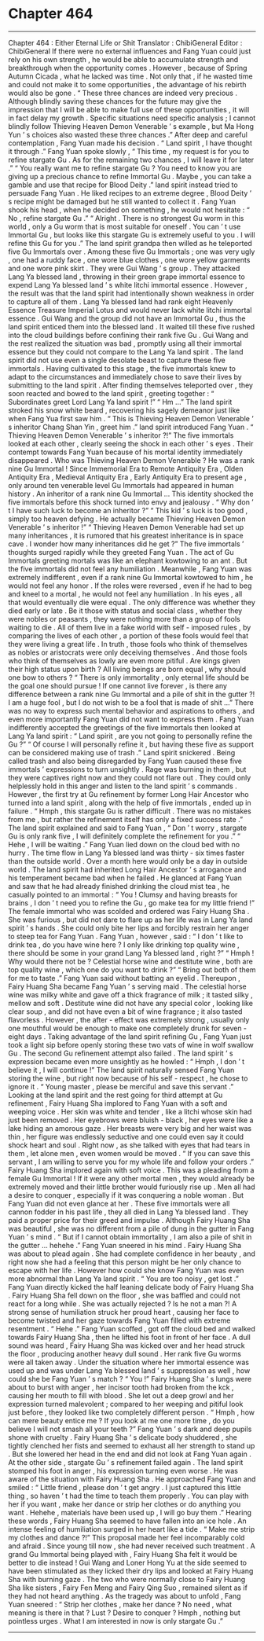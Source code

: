 
# Chapter 464


---

Chapter 464 : Either Eternal Life or Shit
Translator : ChibiGeneral Editor : ChibiGeneral
If there were no external influences and Fang Yuan could just rely on his own strength , he would be able to accumulate strength and breakthrough when the opportunity comes .
However , because of Spring Autumn Cicada , what he lacked was time . Not only that , if he wasted time and could not make it to some opportunities , the advantage of his rebirth would also be gone .
“ These three chances are indeed very precious . Although blindly saving these chances for the future may give the impression that I will be able to make full use of these opportunities , it will in fact delay my growth . Specific situations need specific analysis ; I cannot blindly follow Thieving Heaven Demon Venerable ’ s example , but Ma Hong Yun ’ s choices also wasted these three chances .”
After deep and careful contemplation , Fang Yuan made his decision .
“ Land spirit , I have thought it through .” Fang Yuan spoke slowly , “ This time , my request is for you to refine stargate Gu . As for the remaining two chances , I will leave it for later .”
“ You really want me to refine stargate Gu ? You need to know you are giving up a precious chance to refine Immortal Gu . Maybe , you can take a gamble and use that recipe for Blood Deity .” land spirit instead tried to persuade Fang Yuan .
He liked recipes to an extreme degree , Blood Deity ’ s recipe might be damaged but he still wanted to collect it .
Fang Yuan shook his head , when he decided on something , he would not hesitate : “ No , refine stargate Gu .”
“ Alright . There is no strongest Gu worm in this world , only a Gu worm that is most suitable for oneself . You can ’ t use Immortal Gu , but looks like this stargate Gu is extremely useful to you . I will refine this Gu for you .”
The land spirit grandpa then willed as he teleported five Gu Immortals over .
Among these five Gu Immortals ; one was very ugly , one had a ruddy face , one wore blue clothes , one wore yellow garments and one wore pink skirt . They were Gui Wang ’ s group .
They attacked Lang Ya blessed land , throwing in their green grape immortal essence to expend Lang Ya blessed land ’ s white litchi immortal essence .
However , the result was that the land spirit had intentionally shown weakness in order to capture all of them .
Lang Ya blessed land had rank eight Heavenly Essence Treasure Imperial Lotus and would never lack white litchi immortal essence . Gui Wang and the group did not have an Immortal Gu , thus the land spirit enticed them into the blessed land .
It waited till these five rushed into the cloud buildings before confining their rank five Gu .
Gui Wang and the rest realized the situation was bad , promptly using all their immortal essence but they could not compare to the Lang Ya land spirit .
The land spirit did not use even a single desolate beast to capture these five immortals .
Having cultivated to this stage , the five immortals knew to adapt to the circumstances and immediately chose to save their lives by submitting to the land spirit .
After finding themselves teleported over , they soon reacted and bowed to the land spirit , greeting together : “ Subordinates greet Lord Lang Ya land spirit !”
“ Hm …” The land spirit stroked his snow white beard , recovering his sagely demeanor just like when Fang Yua first saw him .
“ This is Thieving Heaven Demon Venerable ’ s inheritor Chang Shan Yin , greet him .” land spirit introduced Fang Yuan .
“ Thieving Heaven Demon Venerable ’ s inheritor ?!” The five immortals looked at each other , clearly seeing the shock in each other ’ s eyes .
Their contempt towards Fang Yuan because of his mortal identity immediately disappeared . Who was Thieving Heaven Demon Venerable ? He was a rank nine Gu Immortal !
Since Immemorial Era to Remote Antiquity Era , Olden Antiquity Era , Medieval Antiquity Era , Early Antiquity Era to present age , only around ten venerable level Gu Immortals had appeared in human history .
An inheritor of a rank nine Gu Immortal …
This identity shocked the five immortals before this shock turned into envy and jealousy .
“ Why don ’ t I have such luck to become an inheritor ?”
“ This kid ’ s luck is too good , simply too heaven defying . He actually became Thieving Heaven Demon Venerable ’ s inheritor !”
“ Thieving Heaven Demon Venerable had set up many inheritances , it is rumored that his greatest inheritance is in space cave . I wonder how many inheritances did he get ?”
The five immortals ’ thoughts surged rapidly while they greeted Fang Yuan .
The act of Gu Immortals greeting mortals was like an elephant kowtowing to an ant . But the five immortals did not feel any humiliation .
Meanwhile , Fang Yuan was extremely indifferent , even if a rank nine Gu Immortal kowtowed to him , he would not feel any honor . If the roles were reversed , even if he had to beg and kneel to a mortal , he would not feel any humiliation .
In his eyes , all that would eventually die were equal . The only difference was whether they died early or late .
Be it those with status and social class , whether they were nobles or peasants , they were nothing more than a group of fools waiting to die . All of them live in a fake world with self - imposed rules , by comparing the lives of each other , a portion of these fools would feel that they were living a great life .
In truth , those fools who think of themselves as nobles or aristocrats were only deceiving themselves . And those fools who think of themselves as lowly are even more pitiful . Are kings given their high status upon birth ? All living beings are born equal , why should one bow to others ?
“ There is only immortality , only eternal life should be the goal one should pursue ! If one cannot live forever , is there any difference between a rank nine Gu Immortal and a pile of shit in the gutter ?! I am a huge fool , but I do not wish to be a fool that is made of shit …”
There was no way to express such mental behavior and aspirations to others , and even more importantly Fang Yuan did not want to express them .
Fang Yuan indifferently accepted the greetings of the five immortals then looked at Lang Ya land spirit : “ Land spirit , are you not going to personally refine the Gu ?”
“ Of course I will personally refine it , but having these five as support can be considered making use of trash .” Land spirit snickered .
Being called trash and also being disregarded by Fang Yuan caused these five immortals ’ expressions to turn unsightly .
Rage was burning in them , but they were captives right now and they could not flare out . They could only helplessly hold in this anger and listen to the land spirit ’ s commands .
However , the first try at Gu refinement by former Long Hair Ancestor who turned into a land spirit , along with the help of five immortals , ended up in failure .
“ Hmph , this stargate Gu is rather difficult . There was no mistakes from me , but rather the refinement itself has only a fixed success rate .” The land spirit explained and said to Fang Yuan , “ Don ’ t worry , stargate Gu is only rank five , I will definitely complete the refinement for you .”
“ Hehe , I will be waiting .” Fang Yuan lied down on the cloud bed with no hurry .
The time flow in Lang Ya blessed land was thirty - six times faster than the outside world . Over a month here would only be a day in outside world .
The land spirit had inherited Long Hair Ancestor ’ s arrogance and his temperament became bad when he failed .
He glanced at Fang Yuan and saw that he had already finished drinking the cloud mist tea , he casually pointed to an immortal : “ You ! Clumsy and having breasts for brains , I don ’ t need you to refine the Gu , go make tea for my little friend !”
The female immortal who was scolded and ordered was Fairy Huang Sha .
She was furious , but did not dare to flare up as her life was in Lang Ya land spirit ’ s hands . She could only bite her lips and forcibly restrain her anger to steep tea for Fang Yuan .
Fang Yuan , however , said : “ I don ’ t like to drink tea , do you have wine here ? I only like drinking top quality wine , there should be some in your grand Lang Ya blessed land , right ?”
“ Hmph ! Why would there not be ? Celestial horse wine and destitute wine , both are top quality wine , which one do you want to drink ?”
“ Bring out both of them for me to taste .” Fang Yuan said without batting an eyelid .
Thereupon , Fairy Huang Sha became Fang Yuan ’ s serving maid .
The celestial horse wine was milky white and gave off a thick fragrance of milk ; it tasted silky , mellow and soft . Destitute wine did not have any special color , looking like clear soup , and did not have even a bit of wine fragrance ; it also tasted flavorless . However , the after - effect was extremely strong , usually only one mouthful would be enough to make one completely drunk for seven - eight days .
Taking advantage of the land spirit refining Gu , Fang Yuan just took a light sip before openly storing these two vats of wine in wolf swallow Gu .
The second Gu refinement attempt also failed .
The land spirit ’ s expression became even more unsightly as he howled : “ Hmph , I don ’ t believe it , I will continue !”
The land spirit naturally sensed Fang Yuan storing the wine , but right now because of his self - respect , he chose to ignore it .
“ Young master , please be merciful and save this servant .” Looking at the land spirit and the rest going for third attempt at Gu refinement , Fairy Huang Sha implored to Fang Yuan with a soft and weeping voice .
Her skin was white and tender , like a litchi whose skin had just been removed . Her eyebrows were bluish - black , her eyes were like a lake hiding an amorous gaze . Her breasts were very big and her waist was thin , her figure was endlessly seductive and one could even say it could shock heart and soul .
Right now , as she talked with eyes that had tears in them , let alone men , even women would be moved .
“ If you can save this servant , I am willing to serve you for my whole life and follow your orders .” Fairy Huang Sha implored again with soft voice .
This was a pleading from a female Gu Immortal !
If it were any other mortal men , they would already be extremely moved and their little brother would furiously rise up . Men all had a desire to conquer , especially if it was conquering a noble woman .
But Fang Yuan did not even glance at her . These five immortals were all cannon fodder in his past life , they all died in Lang Ya blessed land . They paid a proper price for their greed and impulse .
Although Fairy Huang Sha was beautiful , she was no different from a pile of dung in the gutter in Fang Yuan ’ s mind .
“ But if I cannot obtain immortality , I am also a pile of shit in the gutter … hehehe .” Fang Yuan sneered in his mind .
Fairy Huang Sha was about to plead again . She had complete confidence in her beauty , and right now she had a feeling that this person might be her only chance to escape with her life .
However how could she know Fang Yuan was even more abnormal than Lang Ya land spirit .
“ You are too noisy , get lost .” Fang Yuan directly kicked the half leaning delicate body of Fairy Huang Sha .
Fairy Huang Sha fell down on the floor , she was baffled and could not react for a long while .
She was actually rejected ? Is he not a man ?!
A strong sense of humiliation struck her proud heart , causing her face to become twisted and her gaze towards Fang Yuan filled with extreme resentment .
“ Hehe .” Fang Yuan scoffed , got off the cloud bed and walked towards Fairy Huang Sha , then he lifted his foot in front of her face .
A dull sound was heard , Fairy Huang Sha was kicked over and her head struck the floor , producing another heavy dull sound .
Her rank five Gu worms were all taken away . Under the situation where her immortal essence was used up and was under Lang Ya blessed land ’ s suppression as well , how could she be Fang Yuan ’ s match ?
“ You !”
Fairy Huang Sha ’ s lungs were about to burst with anger , her incisor tooth had broken from the kck , causing her mouth to fill with blood . She let out a deep growl and her expression turned malevolent ; compared to her weeping and pitiful look just before , they looked like two completely different person .
“ Hmph , how can mere beauty entice me ? If you look at me one more time , do you believe I will not smash all your teeth ?” Fang Yuan ’ s dark and deep pupils shone with cruelty .
Fairy Huang Sha ’ s delicate body shuddered , she tightly clenched her fists and seemed to exhaust all her strength to stand up .
But she lowered her head in the end and did not look at Fang Yuan again .
At the other side , stargate Gu ’ s refinement failed again .
The land spirit stomped his foot in anger , his expression turning even worse . He was aware of the situation with Fairy Huang Sha .
He approached Fang Yuan and smiled : “ Little friend , please don ’ t get angry . I just captured this little thing , so haven ’ t had the time to teach them properly . You can play with her if you want , make her dance or strip her clothes or do anything you want . Hehehe , materials have been used up , I will go buy them .”
Hearing these words , Fairy Huang Sha seemed to have fallen into an ice hole . An intense feeling of humiliation surged in her heart like a tide .
“ Make me strip my clothes and dance ?!”
This proposal made her feel incomparably cold and afraid . Since young till now , she had never received such treatment . A grand Gu Immortal being played with , Fairy Huang Sha felt it would be better to die instead !
Gui Wang and Loner Hong Yu at the side seemed to have been stimulated as they licked their dry lips and looked at Fairy Huang Sha with burning gaze .
The two who were normally close to Fairy Huang Sha like sisters , Fairy Fen Meng and Fairy Qing Suo , remained silent as if they had not heard anything .
As the tragedy was about to unfold , Fang Yuan sneered : “ Strip her clothes , make her dance ? No need , what meaning is there in that ? Lust ? Desire to conquer ? Hmph , nothing but pointless urges . What I am interested in now is only stargate Gu .”

---

